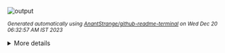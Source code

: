 
![output](https://github.com/AnantStrange/AnantStrange/assets/80025411/174504ce-99c4-4d72-9409-76ceb05a78f3)

<sub><i>Generated automatically using [AnantStrange/github-readme-terminal](https://github.com/AnantStrange/github-readme-terminal) on Wed Dec 20 06:32:57 AM IST 2023</i></sub>

<details>
<summary>More details</summary>

</details>
</div>
